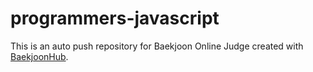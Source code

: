 # programmers-javascript
This is an auto push repository for Baekjoon Online Judge created with [BaekjoonHub](https://github.com/BaekjoonHub/BaekjoonHub).

